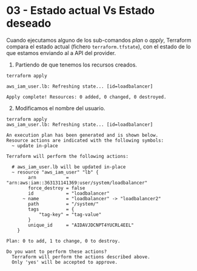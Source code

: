 # 03 - Estado actual Vs Estado deseado
Cuando ejecutamos alguno de los sub-comandos _plan_ o _apply_, Terraform compara el estado actual (fichero `terraform.tfstate`), con el estado de lo que estamos enviando al a API del provider.

1. Partiendo de que tenemos los recursos creados.
```
terraform apply

aws_iam_user.lb: Refreshing state... [id=loadbalancer]

Apply complete! Resources: 0 added, 0 changed, 0 destroyed.
```

2. Modificamos el nombre del usuario.
```
terraform apply
aws_iam_user.lb: Refreshing state... [id=loadbalancer]

An execution plan has been generated and is shown below.
Resource actions are indicated with the following symbols:
  ~ update in-place

Terraform will perform the following actions:

  # aws_iam_user.lb will be updated in-place
  ~ resource "aws_iam_user" "lb" {
        arn           = "arn:aws:iam::363131141369:user/system/loadbalancer"
        force_destroy = false
        id            = "loadbalancer"
      ~ name          = "loadbalancer" -> "loadbalancer2"
        path          = "/system/"
        tags          = {
            "tag-key" = "tag-value"
        }
        unique_id     = "AIDAVJDCNPT4YUCRL4EEL"
    }

Plan: 0 to add, 1 to change, 0 to destroy.

Do you want to perform these actions?
  Terraform will perform the actions described above.
  Only 'yes' will be accepted to approve.
```